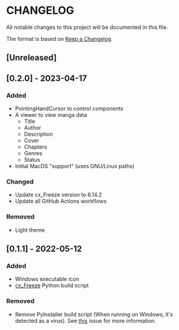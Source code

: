 # CHANGELOG

All notable changes to this project will be documented in this file.

The format is based on [Keep a Changelog](https://keepachangelog.com/en/1.0.0/).

## [Unreleased]

## [0.2.0] - 2023-04-17
### Added
- PointingHandCursor to control components
- A viewer to view manga data
    - Title
    - Author
    - Description
    - Cover
    - Chapters
    - Genres
    - Status
- Initial MacOS "support" (uses GNU/Linux paths)

### Changed
- Update cx_Freeze version to 6.14.2
- Update all GitHub Actions workflows

### Removed
- Light theme

## [0.1.1] - 2022-05-12
### Added
- Windows executable icon
- [cx_Freeze](https://github.com/marcelotduarte/cx_Freeze) Python build script

### Removed
- Remove PyInstaller build script (When running on Windows, it's detected as a virus). See [this](https://github.com/pyinstaller/pyinstaller/issues/5932) issue for more information.
